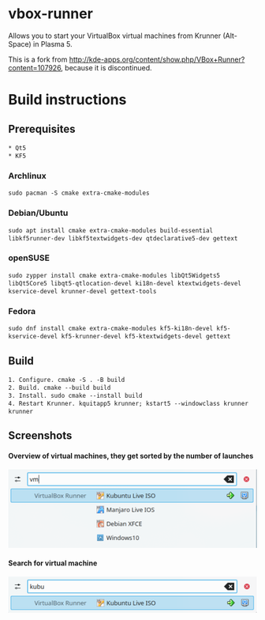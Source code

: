 # vbox-runner
Allows you to start your VirtualBox virtual machines from Krunner (Alt-Space) in Plasma 5.

This is a fork from http://kde-apps.org/content/show.php/VBox+Runner?content=107926, because it is
discontinued.

# Build instructions

## Prerequisites 
    * Qt5
    * KF5

### Archlinux
    sudo pacman -S cmake extra-cmake-modules

### Debian/Ubuntu
    sudo apt install cmake extra-cmake-modules build-essential libkf5runner-dev libkf5textwidgets-dev qtdeclarative5-dev gettext
    
### openSUSE
    sudo zypper install cmake extra-cmake-modules libQt5Widgets5 libQt5Core5 libqt5-qtlocation-devel ki18n-devel ktextwidgets-devel kservice-devel krunner-devel gettext-tools

### Fedora
    sudo dnf install cmake extra-cmake-modules kf5-ki18n-devel kf5-kservice-devel kf5-krunner-devel kf5-ktextwidgets-devel gettext

## Build
    1. Configure. cmake -S . -B build
    2. Build. cmake --build build
    3. Install. sudo cmake --install build
    4. Restart Krunner. kquitapp5 krunner; kstart5 --windowclass krunner krunner

## Screenshots

#### Overview of virtual machines, they get sorted by the number of launches
![Overview of virtual machines](https://raw.githubusercontent.com/alex1701c/Screenshots/master/vbox-runner/vm_overview.png)

#### Search for virtual machine
![Search for virtual machine](https://raw.githubusercontent.com/alex1701c/Screenshots/master/vbox-runner/vm_search.png)
